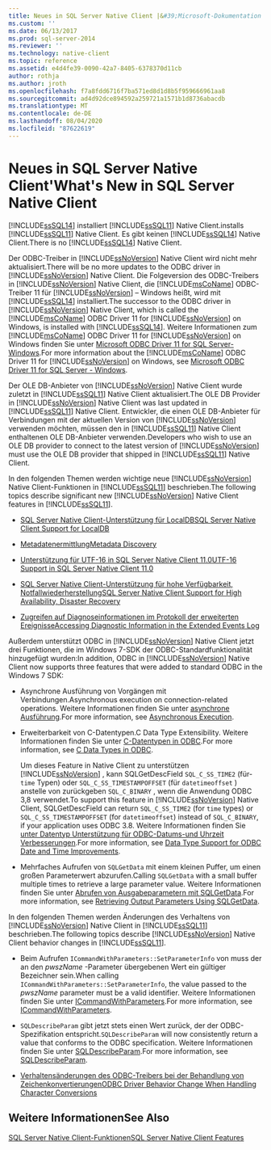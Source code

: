 ```yaml
---
title: Neues in SQL Server Native Client |&#39;Microsoft-Dokumentation
ms.custom: ''
ms.date: 06/13/2017
ms.prod: sql-server-2014
ms.reviewer: ''
ms.technology: native-client
ms.topic: reference
ms.assetid: e4d4fe39-0090-42a7-8405-6378370d11cb
author: rothja
ms.author: jroth
ms.openlocfilehash: f7a8fdd6716f7ba571ed8d1d8b5f959666961aa8
ms.sourcegitcommit: ad4d92dce894592a259721a1571b1d8736abacdb
ms.translationtype: MT
ms.contentlocale: de-DE
ms.lasthandoff: 08/04/2020
ms.locfileid: "87622619"
---
```

# <a name="what39s-new-in-sql-server-native-client"></a><span data-ttu-id="bb284-102">Neues in SQL Server Native Client&#39;</span><span class="sxs-lookup"><span data-stu-id="bb284-102">What&#39;s New in SQL Server Native Client</span></span>
  [!INCLUDE[ssSQL14](../../includes/sssql14-md.md)] <span data-ttu-id="bb284-103">installiert [!INCLUDE[ssSQL11](../../includes/sssql11-md.md)] Native Client.</span><span class="sxs-lookup"><span data-stu-id="bb284-103">installs [!INCLUDE[ssSQL11](../../includes/sssql11-md.md)] Native Client.</span></span> <span data-ttu-id="bb284-104">Es gibt keinen [!INCLUDE[ssSQL14](../../includes/sssql14-md.md)] Native Client.</span><span class="sxs-lookup"><span data-stu-id="bb284-104">There is no [!INCLUDE[ssSQL14](../../includes/sssql14-md.md)] Native Client.</span></span>  
  
 <span data-ttu-id="bb284-105">Der ODBC-Treiber in [!INCLUDE[ssNoVersion](../../includes/ssnoversion-md.md)] Native Client wird nicht mehr aktualisiert.</span><span class="sxs-lookup"><span data-stu-id="bb284-105">There will be no more updates to the ODBC driver in [!INCLUDE[ssNoVersion](../../includes/ssnoversion-md.md)] Native Client.</span></span> <span data-ttu-id="bb284-106">Die Folgeversion des ODBC-Treibers in [!INCLUDE[ssNoVersion](../../includes/ssnoversion-md.md)] Native Client, die [!INCLUDE[msCoName](../../includes/msconame-md.md)] ODBC-Treiber 11 für [!INCLUDE[ssNoVersion](../../includes/ssnoversion-md.md)] – Windows heißt, wird mit [!INCLUDE[ssSQL14](../../includes/sssql14-md.md)] installiert.</span><span class="sxs-lookup"><span data-stu-id="bb284-106">The successor to the ODBC driver in [!INCLUDE[ssNoVersion](../../includes/ssnoversion-md.md)] Native Client, which is called the [!INCLUDE[msCoName](../../includes/msconame-md.md)] ODBC Driver 11 for [!INCLUDE[ssNoVersion](../../includes/ssnoversion-md.md)] on Windows, is installed with [!INCLUDE[ssSQL14](../../includes/sssql14-md.md)].</span></span> <span data-ttu-id="bb284-107">Weitere Informationen zum [!INCLUDE[msCoName](../../includes/msconame-md.md)] ODBC Driver 11 for [!INCLUDE[ssNoVersion](../../includes/ssnoversion-md.md)] on Windows finden Sie unter [Microsoft ODBC Driver 11 for SQL Server-Windows](https://www.microsoft.com/download/details.aspx?id=36434).</span><span class="sxs-lookup"><span data-stu-id="bb284-107">For more information about the [!INCLUDE[msCoName](../../includes/msconame-md.md)] ODBC Driver 11 for [!INCLUDE[ssNoVersion](../../includes/ssnoversion-md.md)] on Windows, see [Microsoft ODBC Driver 11 for SQL Server - Windows](https://www.microsoft.com/download/details.aspx?id=36434).</span></span>  
  
 <span data-ttu-id="bb284-108">Der OLE DB-Anbieter von [!INCLUDE[ssNoVersion](../../includes/ssnoversion-md.md)] Native Client wurde zuletzt in [!INCLUDE[ssSQL11](../../includes/sssql11-md.md)] Native Client aktualisiert.</span><span class="sxs-lookup"><span data-stu-id="bb284-108">The OLE DB Provider in [!INCLUDE[ssNoVersion](../../includes/ssnoversion-md.md)] Native Client was last updated in [!INCLUDE[ssSQL11](../../includes/sssql11-md.md)] Native Client.</span></span> <span data-ttu-id="bb284-109">Entwickler, die einen OLE DB-Anbieter für Verbindungen mit der aktuellen Version von [!INCLUDE[ssNoVersion](../../includes/ssnoversion-md.md)] verwenden möchten, müssen den in [!INCLUDE[ssSQL11](../../includes/sssql11-md.md)] Native Client enthaltenen OLE DB-Anbieter verwenden.</span><span class="sxs-lookup"><span data-stu-id="bb284-109">Developers who wish to use an OLE DB provider to connect to the latest version of [!INCLUDE[ssNoVersion](../../includes/ssnoversion-md.md)] must use the OLE DB provider that shipped in [!INCLUDE[ssSQL11](../../includes/sssql11-md.md)] Native Client.</span></span>  
  
 <span data-ttu-id="bb284-110">In den folgenden Themen werden wichtige neue [!INCLUDE[ssNoVersion](../../includes/ssnoversion-md.md)] Native Client-Funktionen in [!INCLUDE[ssSQL11](../../includes/sssql11-md.md)] beschrieben.</span><span class="sxs-lookup"><span data-stu-id="bb284-110">The following topics describe significant new [!INCLUDE[ssNoVersion](../../includes/ssnoversion-md.md)] Native Client features in [!INCLUDE[ssSQL11](../../includes/sssql11-md.md)].</span></span>  
  
-   [<span data-ttu-id="bb284-111">SQL Server Native Client-Unterstützung für LocalDB</span><span class="sxs-lookup"><span data-stu-id="bb284-111">SQL Server Native Client Support for LocalDB</span></span>](features/sql-server-native-client-support-for-localdb.md)  
  
-   [<span data-ttu-id="bb284-112">Metadatenermittlung</span><span class="sxs-lookup"><span data-stu-id="bb284-112">Metadata Discovery</span></span>](features/metadata-discovery.md)  
  
-   [<span data-ttu-id="bb284-113">Unterstützung für UTF-16 in SQL Server Native Client 11.0</span><span class="sxs-lookup"><span data-stu-id="bb284-113">UTF-16 Support in SQL Server Native Client 11.0</span></span>](features/utf-16-support-in-sql-server-native-client-11-0.md)  
  
-   [<span data-ttu-id="bb284-114">SQL Server Native Client-Unterstützung für hohe Verfügbarkeit, Notfallwiederherstellung</span><span class="sxs-lookup"><span data-stu-id="bb284-114">SQL Server Native Client Support for High Availability, Disaster Recovery</span></span>](features/sql-server-native-client-support-for-high-availability-disaster-recovery.md)  
  
-   [<span data-ttu-id="bb284-115">Zugreifen auf Diagnoseinformationen im Protokoll der erweiterten Ereignisse</span><span class="sxs-lookup"><span data-stu-id="bb284-115">Accessing Diagnostic Information in the Extended Events Log</span></span>](features/accessing-diagnostic-information-in-the-extended-events-log.md)  
  
 <span data-ttu-id="bb284-116">Außerdem unterstützt ODBC in [!INCLUDE[ssNoVersion](../../includes/ssnoversion-md.md)] Native Client jetzt drei Funktionen, die im Windows 7-SDK der ODBC-Standardfunktionalität hinzugefügt wurden:</span><span class="sxs-lookup"><span data-stu-id="bb284-116">In addition, ODBC in [!INCLUDE[ssNoVersion](../../includes/ssnoversion-md.md)] Native Client now supports three features that were added to standard ODBC in the Windows 7 SDK:</span></span>  
  
-   <span data-ttu-id="bb284-117">Asynchrone Ausführung von Vorgängen mit Verbindungen.</span><span class="sxs-lookup"><span data-stu-id="bb284-117">Asynchronous execution on connection-related operations.</span></span> <span data-ttu-id="bb284-118">Weitere Informationen finden Sie unter [asynchrone Ausführung](https://go.microsoft.com/fwlink/?LinkID=191493).</span><span class="sxs-lookup"><span data-stu-id="bb284-118">For more information, see [Asynchronous Execution](https://go.microsoft.com/fwlink/?LinkID=191493).</span></span>  
  
-   <span data-ttu-id="bb284-119">Erweiterbarkeit von C-Datentypen.</span><span class="sxs-lookup"><span data-stu-id="bb284-119">C Data Type Extensibility.</span></span> <span data-ttu-id="bb284-120">Weitere Informationen finden Sie unter [C-Datentypen in ODBC](https://go.microsoft.com/fwlink/?LinkID=191495).</span><span class="sxs-lookup"><span data-stu-id="bb284-120">For more information, see [C Data Types in ODBC](https://go.microsoft.com/fwlink/?LinkID=191495).</span></span>  
  
     <span data-ttu-id="bb284-121">Um dieses Feature in Native Client zu unterstützen [!INCLUDE[ssNoVersion](../../includes/ssnoversion-md.md)] , kann SQLGetDescField `SQL_C_SS_TIME2` (für- `time` Typen) oder `SQL_C_SS_TIMESTAMPOFFSET` (für `datetimeoffset` ) anstelle von zurückgeben `SQL_C_BINARY` , wenn die Anwendung ODBC 3,8 verwendet.</span><span class="sxs-lookup"><span data-stu-id="bb284-121">To support this feature in [!INCLUDE[ssNoVersion](../../includes/ssnoversion-md.md)] Native Client, SQLGetDescField can return `SQL_C_SS_TIME2` (for `time` types) or `SQL_C_SS_TIMESTAMPOFFSET` (for `datetimeoffset`) instead of `SQL_C_BINARY`, if your application uses ODBC 3.8.</span></span> <span data-ttu-id="bb284-122">Weitere Informationen finden Sie [unter Datentyp Unterstützung für ODBC-Datums-und Uhrzeit Verbesserungen](features/date-and-time-improvements.md).</span><span class="sxs-lookup"><span data-stu-id="bb284-122">For more information, see [Data Type Support for ODBC Date and Time Improvements](features/date-and-time-improvements.md).</span></span>  
  
-   <span data-ttu-id="bb284-123">Mehrfaches Aufrufen von `SQLGetData` mit einem kleinen Puffer, um einen großen Parameterwert abzurufen.</span><span class="sxs-lookup"><span data-stu-id="bb284-123">Calling `SQLGetData` with a small buffer multiple times to retrieve a large parameter value.</span></span> <span data-ttu-id="bb284-124">Weitere Informationen finden Sie unter [Abrufen von Ausgabeparametern mit SQLGetData](https://go.microsoft.com/fwlink/?LinkID=191494).</span><span class="sxs-lookup"><span data-stu-id="bb284-124">For more information, see [Retrieving Output Parameters Using SQLGetData](https://go.microsoft.com/fwlink/?LinkID=191494).</span></span>  
  
 <span data-ttu-id="bb284-125">In den folgenden Themen werden Änderungen des Verhaltens von [!INCLUDE[ssNoVersion](../../includes/ssnoversion-md.md)] Native Client in [!INCLUDE[ssSQL11](../../includes/sssql11-md.md)] beschrieben.</span><span class="sxs-lookup"><span data-stu-id="bb284-125">The following topics describe [!INCLUDE[ssNoVersion](../../includes/ssnoversion-md.md)] Native Client behavior changes in [!INCLUDE[ssSQL11](../../includes/sssql11-md.md)].</span></span>  
  
-   <span data-ttu-id="bb284-126">Beim Aufrufen `ICommandWithParameters::SetParameterInfo` von muss der an den *pwszName* -Parameter übergebenen Wert ein gültiger Bezeichner sein.</span><span class="sxs-lookup"><span data-stu-id="bb284-126">When calling `ICommandWithParameters::SetParameterInfo`, the value passed to the *pwszName* parameter must be a valid identifier.</span></span> <span data-ttu-id="bb284-127">Weitere Informationen finden Sie unter [ICommandWithParameters](../native-client-ole-db-interfaces/icommandwithparameters.md).</span><span class="sxs-lookup"><span data-stu-id="bb284-127">For more information, see [ICommandWithParameters](../native-client-ole-db-interfaces/icommandwithparameters.md).</span></span>  
  
-   <span data-ttu-id="bb284-128">`SQLDescribeParam` gibt jetzt stets einen Wert zurück, der der ODBC-Spezifikation entspricht.</span><span class="sxs-lookup"><span data-stu-id="bb284-128">`SQLDescribeParam` will now consistently return a value that conforms to the ODBC specification.</span></span> <span data-ttu-id="bb284-129">Weitere Informationen finden Sie unter [SQLDescribeParam](../native-client-odbc-api/sqldescribeparam.md).</span><span class="sxs-lookup"><span data-stu-id="bb284-129">For more information, see [SQLDescribeParam](../native-client-odbc-api/sqldescribeparam.md).</span></span>  
  
-   [<span data-ttu-id="bb284-130">Verhaltensänderungen des ODBC-Treibers bei der Behandlung von Zeichenkonvertierungen</span><span class="sxs-lookup"><span data-stu-id="bb284-130">ODBC Driver Behavior Change When Handling Character Conversions</span></span>](features/odbc-driver-behavior-change-when-handling-character-conversions.md)  
  
## <a name="see-also"></a><span data-ttu-id="bb284-131">Weitere Informationen</span><span class="sxs-lookup"><span data-stu-id="bb284-131">See Also</span></span>  
 [<span data-ttu-id="bb284-132">SQL Server Native Client-Funktionen</span><span class="sxs-lookup"><span data-stu-id="bb284-132">SQL Server Native Client Features</span></span>](features/sql-server-native-client-features.md)  
  
  

